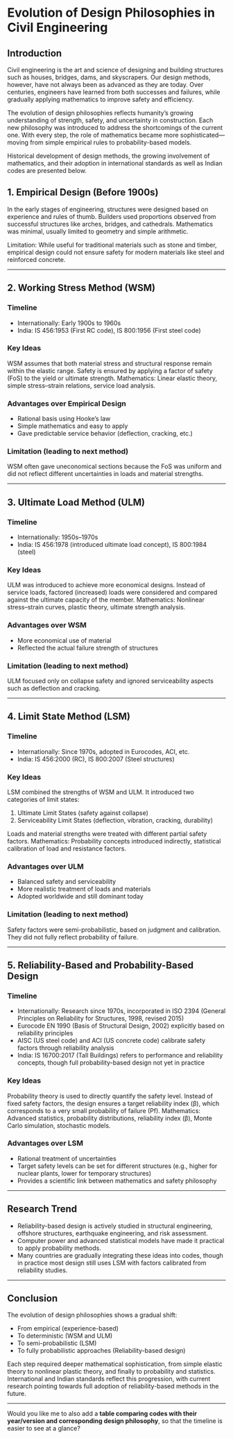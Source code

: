 # Evolution of Design Philosophies in Civil Engineering

## Introduction

Civil engineering is the art and science of designing and building structures such as houses, bridges, dams, and skyscrapers. Our design methods, however, have not always been as advanced as they are today. Over centuries, engineers have learned from both successes and failures, while gradually applying mathematics to improve safety and efficiency.

The evolution of design philosophies reflects humanity’s growing understanding of strength, safety, and uncertainty in construction. Each new philosophy was introduced to address the shortcomings of the current one. With every step, the role of mathematics became more sophisticated—moving from simple empirical rules to probability-based models.

Historical development of design methods, the growing involvement of mathematics, and their adoption in international standards as well as Indian codes are presented below.

## 1. Empirical Design (Before 1900s)

In the early stages of engineering, structures were designed based on experience and rules of thumb. Builders used proportions observed from successful structures like arches, bridges, and cathedrals. Mathematics was minimal, usually limited to geometry and simple arithmetic.

Limitation: While useful for traditional materials such as stone and timber, empirical design could not ensure safety for modern materials like steel and reinforced concrete.

---

## 2. Working Stress Method (WSM)

### Timeline

* Internationally: Early 1900s to 1960s
* India: IS 456:1953 (First RC code), IS 800:1956 (First steel code)

### Key Ideas

WSM assumes that both material stress and structural response remain within the elastic range. Safety is ensured by applying a factor of safety (FoS) to the yield or ultimate strength.
Mathematics: Linear elastic theory, simple stress–strain relations, service load analysis.

### Advantages over Empirical Design

* Rational basis using Hooke’s law
* Simple mathematics and easy to apply
* Gave predictable service behavior (deflection, cracking, etc.)

### Limitation (leading to next method)

WSM often gave uneconomical sections because the FoS was uniform and did not reflect different uncertainties in loads and material strengths.

---

## 3. Ultimate Load Method (ULM)

### Timeline

* Internationally: 1950s–1970s
* India: IS 456:1978 (introduced ultimate load concept), IS 800:1984 (steel)

### Key Ideas

ULM was introduced to achieve more economical designs. Instead of service loads, factored (increased) loads were considered and compared against the ultimate capacity of the member.
Mathematics: Nonlinear stress–strain curves, plastic theory, ultimate strength analysis.

### Advantages over WSM

* More economical use of material
* Reflected the actual failure strength of structures

### Limitation (leading to next method)

ULM focused only on collapse safety and ignored serviceability aspects such as deflection and cracking.

---

## 4. Limit State Method (LSM)

### Timeline

* Internationally: Since 1970s, adopted in Eurocodes, ACI, etc.
* India: IS 456:2000 (RC), IS 800:2007 (Steel structures)

### Key Ideas

LSM combined the strengths of WSM and ULM. It introduced two categories of limit states:

1. Ultimate Limit States (safety against collapse)
2. Serviceability Limit States (deflection, vibration, cracking, durability)

Loads and material strengths were treated with different partial safety factors.
Mathematics: Probability concepts introduced indirectly, statistical calibration of load and resistance factors.

### Advantages over ULM

* Balanced safety and serviceability
* More realistic treatment of loads and materials
* Adopted worldwide and still dominant today

### Limitation (leading to next method)

Safety factors were semi-probabilistic, based on judgment and calibration. They did not fully reflect probability of failure.

---

## 5. Reliability-Based and Probability-Based Design

### Timeline

* Internationally: Research since 1970s, incorporated in ISO 2394 (General Principles on Reliability for Structures, 1998, revised 2015)
* Eurocode EN 1990 (Basis of Structural Design, 2002) explicitly based on reliability principles
* AISC (US steel code) and ACI (US concrete code) calibrate safety factors through reliability analysis
* India: IS 16700:2017 (Tall Buildings) refers to performance and reliability concepts, though full probability-based design not yet in practice

### Key Ideas

Probability theory is used to directly quantify the safety level. Instead of fixed safety factors, the design ensures a target reliability index (β), which corresponds to a very small probability of failure (Pf).
Mathematics: Advanced statistics, probability distributions, reliability index (β), Monte Carlo simulation, stochastic models.

### Advantages over LSM

* Rational treatment of uncertainties
* Target safety levels can be set for different structures (e.g., higher for nuclear plants, lower for temporary structures)
* Provides a scientific link between mathematics and safety philosophy

---

## Research Trend

* Reliability-based design is actively studied in structural engineering, offshore structures, earthquake engineering, and risk assessment.
* Computer power and advanced statistical models have made it practical to apply probability methods.
* Many countries are gradually integrating these ideas into codes, though in practice most design still uses LSM with factors calibrated from reliability studies.

---

## Conclusion

The evolution of design philosophies shows a gradual shift:

* From empirical (experience-based)
* To deterministic (WSM and ULM)
* To semi-probabilistic (LSM)
* To fully probabilistic approaches (Reliability-based design)

Each step required deeper mathematical sophistication, from simple elastic theory to nonlinear plastic theory, and finally to probability and statistics. International and Indian standards reflect this progression, with current research pointing towards full adoption of reliability-based methods in the future.

---

Would you like me to also add a **table comparing codes with their year/version and corresponding design philosophy**, so that the timeline is easier to see at a glance?
